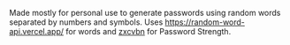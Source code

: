 Made mostly for personal use to generate passwords using random words separated by numbers and symbols. Uses https://random-word-api.vercel.app/ for words and [zxcvbn](https://dropbox.tech/security/zxcvbn-realistic-password-strength-estimation) for Password Strength.
